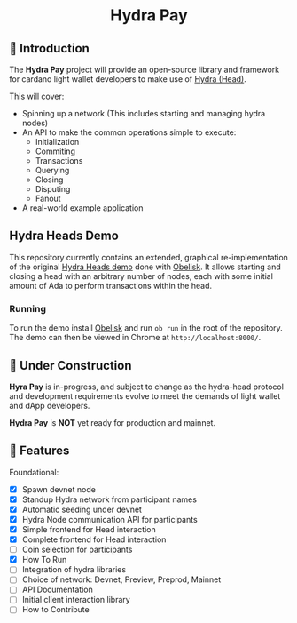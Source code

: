 # <p align="center">Hydra Pay</p>

## :dango: Introduction

The **Hydra Pay** project will provide an open-source library and framework for cardano light wallet developers to make use of [Hydra (Head)](https://hydra.family/head-protocol/).

This will cover:

* Spinning up a network (This includes starting and managing hydra nodes)
* An API to make the common operations simple to execute:
  * Initialization
  * Commiting
  * Transactions
  * Querying
  * Closing
  * Disputing
  * Fanout
* A real-world example application

## Hydra Heads Demo
This repository currently contains an extended, graphical re-implementation of the original [Hydra Heads demo](https://github.com/input-output-hk/hydra-poc/tree/master/demo) done with [Obelisk](https://github.com/obsidiansystems/obelisk).
It allows starting and closing a head with an arbitrary number of nodes, each with some initial amount of Ada to perform transactions within the head.

### Running
To run the demo install [Obelisk](https://github.com/obsidiansystems/obelisk#installing-obelisk) and run `ob run` in the root of the repository.
The demo can then be viewed in Chrome at `http://localhost:8000/`.

## :construction: Under Construction

**Hyra Pay** is in-progress, and subject to change as the hydra-head protocol and development requirements evolve to meet the demands of light wallet and dApp developers. 

**Hydra Pay** is **NOT** yet ready for production and mainnet.

## 🎉 Features

Foundational:
- [x] Spawn devnet node
- [x] Standup Hydra network from participant names
- [x] Automatic seeding under devnet
- [x] Hydra Node communication API for participants
- [x] Simple frontend for Head interaction
- [x] Complete frontend for Head interaction
- [ ] Coin selection for participants
- [x] How To Run
- [ ] Integration of hydra libraries
- [ ] Choice of network: Devnet, Preview, Preprod, Mainnet
- [ ] API Documentation
- [ ] Initial client interaction library
- [ ] How to Contribute
